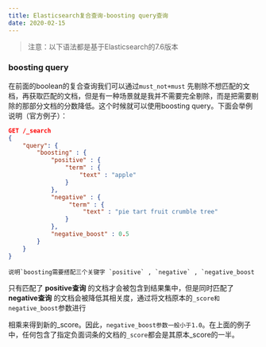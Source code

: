 ```yaml
---
title: Elasticsearch复合查询-boosting query查询
date: 2020-02-15
---
```


> 注意：以下语法都是基于Elasticsearch的7.6版本

### boosting query

在前面的boolean的复合查询我们可以通过`must_not+must` 先剔除不想匹配的文档，再获取匹配的文档，但是有一种场景就是我并不需要完全剔除，而是把需要剔除的那部分文档的分数降低。这个时候就可以使用boosting query。下面会举例说明（官方例子）：

```json
GET /_search
{
    "query": {
        "boosting" : {
            "positive" : {
                "term" : {
                    "text" : "apple"
                }
            },
            "negative" : {
                 "term" : {
                     "text" : "pie tart fruit crumble tree"
                }
            },
            "negative_boost" : 0.5
        }
    }
}
```

```
说明`boosting需要搭配三个关键字 `positive` , `negative` , `negative_boost
```

只有匹配了 **positive查询** 的文档才会被包含到结果集中，但是同时匹配了**negative查询** 的文档会被降低其相关度，通过将文档原本的`_score和negative_boost`参数进行

相乘来得到新的_score。因此，`negative_boost参数一般小于1.0`。在上面的例子中，任何包含了指定负面词条的文档的`_score`都会是其原本_score的一半。